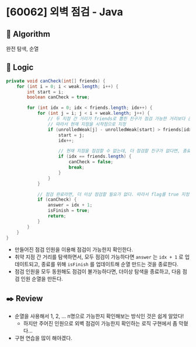 # [60062] 외벽 점검 - Java

## :pushpin: **Algorithm**

완전 탐색, 순열

## :round_pushpin: **Logic**

```java
private void canCheck(int[] friends) {
    for (int i = 0; i < weak.length; i++) {
        int start = i;
        boolean canCheck = true;

        for (int idx = 0; idx < friends.length; idx++) {
            for (int j = i; j < i + weak.length; j++) {
                // 두 지점 간 거리가 friends로 뽑힌 친구가 점검 가능한 거리보다 큰 경우는 점검 불가능
                // 따라서 현재 지점을 시작점으로 지정
                if (unrolledWeak[j] - unrolledWeak[start] > friends[idx]) {
                    start = j;
                    idx++;

                    // 현재 지점을 점검할 수 없는데, 더 점검할 친구가 없다면, 종료
                    if (idx == friends.length) {
                        canCheck = false;
                        break;
                    }
                }
            }

            // 점검 완료라면, 더 이상 점검할 필요가 없다. 따라서 flag를 true 지정
            if (canCheck) {
                answer = idx + 1;
                isFinish = true;
                return;
            }
        }
    }
}
```
- 만들어진 점검 인원을 이용해 점검이 가능한지 확인한다.
- 취약 지점 간 거리를 탐색하면서, 모두 점검이 가능하다면 `answer` 는 `idx + 1` 로 업데이트되고, 종료를 위해 `isFinish` 를 업데이트해 순열 만드는 것을 종료한다.
- 점검 인원을 모두 동원해도 점검이 불가능하다면, 더이상 탐색을 종료하고, 다음 점검 인원 순열을 만든다.

## :black_nib: **Review**
- 순열을 사용해서 1, 2, ... n명으로 가능한지 확인해보는 방식인 것은 쉽게 알았다!
  - 하지만 주어진 인원으로 외벽 점검이 가능한지 확인하는 로직 구현에서 좀 막혔다...
- 구현 연습을 많이 해야겠다.